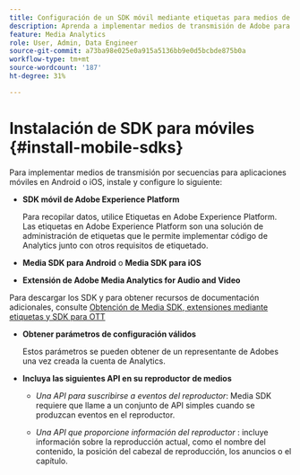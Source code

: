 ```yaml
---
title: Configuración de un SDK móvil mediante etiquetas para medios de transmisión
description: Aprenda a implementar medios de transmisión de Adobe para aplicaciones móviles.
feature: Media Analytics
role: User, Admin, Data Engineer
source-git-commit: a73ba98e025e0a915a5136bb9e0d5bcbde875b0a
workflow-type: tm+mt
source-wordcount: '187'
ht-degree: 31%

---
```


# Instalación de SDK para móviles {#install-mobile-sdks}

Para implementar medios de transmisión por secuencias para aplicaciones móviles en Android o iOS, instale y configure lo siguiente:

* **SDK móvil de Adobe Experience Platform**

   Para recopilar datos, utilice Etiquetas en Adobe Experience Platform. Las etiquetas en Adobe Experience Platform son una solución de administración de etiquetas que le permite implementar código de Analytics junto con otros requisitos de etiquetado.

* **Media SDK para Android** o **Media SDK para iOS**

* **Extensión de Adobe Media Analytics for Audio and Video**

Para descargar los SDK y para obtener recursos de documentación adicionales, consulte [Obtención de Media SDK, extensiones mediante etiquetas y SDK para OTT](/help/getting-started/download-sdks.md)

* **Obtener parámetros de configuración válidos**

   Estos parámetros se pueden obtener de un representante de Adobes una vez creada la cuenta de Analytics.

* **Incluya las siguientes API en su reproductor de medios**

   * *Una API para suscribirse a eventos del reproductor*: Media SDK requiere que llame a un conjunto de API simples cuando se produzcan eventos en el reproductor.

   * *Una API que proporcione información del reproductor* : incluye información sobre la reproducción actual, como el nombre del contenido, la posición del cabezal de reproducción, los anuncios o el capítulo.
